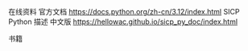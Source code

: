 在线资料
官方文档
https://docs.python.org/zh-cn/3.12/index.html
SICP Python 描述 中文版
https://hellowac.github.io/sicp_py_doc/index.html

书籍